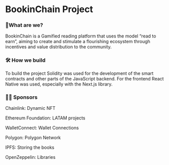 # BookinChain Project

### 🤝What are we?

BookinChain is a Gamified reading platform that uses the model “read to earn”, aiming to create and stimulate a flourishing ecosystem through incentives and value distribution to the community.

### 🛠 How we build

To build the project Solidity was used for the development of the smart contracts and other parts of the JavaScript backend. For the frontend React Native was used, especially with the Next.js library.

### 🙇‍♀️ Sponsors

Chainlink: Dynamic NFT

Ethereum Foundation: LATAM projects

WalletConnect: Wallet Connections

Polygon: Polygon Network

IPFS: Storing the books

OpenZeppelin: Libraries
